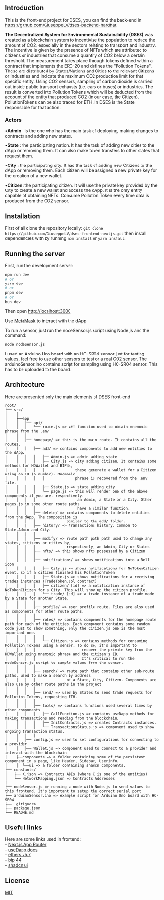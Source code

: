 ## Introduction
This is the front-end project for DSES, you can find the back-end in https://github.com/GiuseppeLV/dses-backend-hardhat.

**The Decentralized System for Environmental Sustainability (DSES)** was created as a blockchain system to incentivize the population to reduce the amount of CO2, especially in the sectors relating to transport and industry. The incentive is given by the presence of NFTs which are attributed to citizens or industries that consume a quantity of CO2 below a certain threshold. The measurement takes place through tokens defined within a contract that implements the ERC-20 and defines the "Pollution Tokens". These are distributed by States/Nations and Cities to the relevant Citizens or Industries and indicate the maximum CO2 production limit for that specific entity.
Using CO2 sensors, sampling of carbon dioxide is carried out inside public transport exhausts (i.e. cars or buses) or industries. The result is converted into Pollution Tokens which will be deducted from the account of the entity that produced CO2 (in our case, the Citizen).
PollutionTokens can be also traded for ETH. In DSES is the State responsable for that action.

### Actors
 •**Admin** : is the one who has the main task of deploying, making changes to contracts and adding new states. 

 •**State** : the participating nation. It has the task of adding new cities to the dApp or removing them. It can also make token transfers to other states that request them.

 •**City** : the participating city. It has the task of adding new Citizens to the dApp or removing them. Each citizen will be assigned a new private key for the creation of a new wallet. 

 •**Citizen** :the participating citizen. It will use the private key provided by the City to create a new wallet and access the dApp. It is the only entity capable of obtaining NFTs. Consume Pollution Token every time data is produced from the CO2 sensor.

## Installation
First of all clone the repository locally: ```git clone https://github.com/GiuseppeLV/dses-frontend-nextjs.git``` then install dependencies with by running ```npm install``` or ```yarn install```.

## Running the server

First, run the development server:

```bash
npm run dev
# or
yarn dev
# or
pnpm dev
# or
bun dev
```

Then open [http://localhost:3000](http://localhost:3000)

Use [MetaMask](https://metamask.io/download/) to interact with the dApp

To run a sensor, just run the nodeSensor.js script using Node.js and
the command:
```bash 
node nodeSensor.js
```
I used an Arduino Uno board with an HC-SR04 sensor just for testing values, 
feel free to use other sensors to test or a real CO2 sensor. The arduinoSensor.ino
contains script for sampling using HC-SR04 sensor. This has to be uploaded to the board.

## Architecture

Here are presented only the main elements of DSES front-end

```plaintext
root/
├── src/
│    │
│    ├──app
│    │   ├── api/
│    │   │   └── route.js => GET function used to obtain mnemonic phrase from the .env
│    │   │      
│    │   ├── homepage/ => this is the main route. It contains all the routes.
│    │   │   ├── add/ => contains components to add new entities to the dApp.
│    │   │   │   ├── Admin.js => admin adding state
│    │   │   │   ├── City.js => city adding citizen. It contains some methods for HDWallet and BIP44,
│    │   │   │   │              these generate a wallet for a Citizen using an ID (a number). Mnemonic
│    │   │   │   │              phrase is recovered from the .env file.                            
│    │   │   │   ├── State.js => state adding city
│    │   │   │   └── page.js => this will render one of the above components if you are, respectively, 
│    │   │   │                   an Admin, a State or a City. Other pages.js in some other route paths 
│    │   │   │                   have a similar function.
│    │   │   ├── delete/ => contains components to delete entities from the dApp. The composition is 
│    │   │   │              similar to the add/ folder.
│    │   |   ├── history/ => transactions history. Common to State,Admin and City.
│    │   |   │
│    │   │   ├── modify/ => route path path path used to change any states, citizens or cities by, 
│    │   │   │              respectively, an Admin, City or States
│    │   │   ├── nfts/ => this shows nfts possessed by a Citizen
│    │   │   │
│    │   │   ├── notifications/ => shows notifications into a Bell icon 
│    │   │   │   ├── City.js => shows notifications for NoTokenCitizen event, so if a citizen finished his PollutionToken
│    │   │   │   ├── State.js => shows notifications for a receiving trades instances (TradeToken.sol contract)
│    │   │   │   ├── citizen/ [id] => a notification instance of NoTokenCitizen for a City. This will show up the citizen profile.
│    │   │   │   └── trade/ [id] => a trade instance of a trade made by a State for another State.
│    │   │   │ 
│    │   │   ├── profile/ => user profile route. Files are also used as components for other route paths.
│    │   │   │ 
│    │   │   ├── roles/ => contains components for the homepage route path for each of the entities. Each component contains some random code just to show something, only the Citizen.js one is the most important one.
│    │   │   │   │          
│    │   │   │   └── Citizen.js => contains methods for consuming Pollution Tokens using a sensor. To do so, it's important to
│    │   │   │                     recover the private key from the HDWallet using mnemonic phrase and the citizen's ID.     
│    │   │   │                     It's critical to run the nodeSensor.js script to sample values ​​from the sensor.
│    │   │   │   
│    │   │   ├── search/ => route path that contains other sub-route paths, used to make a search by address
│    │   │   │              of a State, City, Citizen. Components are also use by other route paths in the project
│    │   │   │
│    │   │   ├── send/ => used by States to send trade requests for Pollution Tokens, requesting ETH.
│    │   │   │
│    │   │   ├── tools/ => contains functions used several times by other components
│    │   │   │   ├── CallFunction.js => contains useDapp methods for making transactions and reading from the blockchain.
│    │   │   │   ├── InitContracts.js => creates Contracts instances.
│    │   │   │   └── TransactionsStatus.js => component used to show ongoing transaction status.
│    │   │   │
│    │   ├── config.js => used to set configurations for connecting to a provider
│    │   ├── Wallet.js => component used to connect to a provider and interact with the blockchain
│    ├──components => a folder containing some of the persistent component in a page, like Header, Sidebar, Userinfo.
│    │  └──ui => a folder containing shadcn components.
├── constants/
│   ├── X.json => Contracts ABIs (where X is one of the entities)
│   └── NetworkMapping.json => Contracts Addresses
|   
├── nodeSensor.js => running a node with Node.js to send values to this frontend. It's important to setup the correct serial port
├── arduinoSensor.ino => example script for Arduino Uno board with HC-SR04  
├── .gitignore
├── package.json
└── README.md
```

## Useful links
Here are some links used in frontend: <br>
    - [Next.js App Router](https://nextjs.org/docs/app) <br>
    - [useDapp docs](https://usedapp-docs.netlify.app/docs) <br>
    - [ethers v5.7](https://docs.ethers.org/v5/) <br>
    - [bip 44](https://github.com/bitcoin/bips/blob/master/bip-0044.mediawiki) <br>
    - [shadcn ui](https://ui.shadcn.com/) <br>

## License
[MIT](https://choosealicense.com/licenses/mit/)
